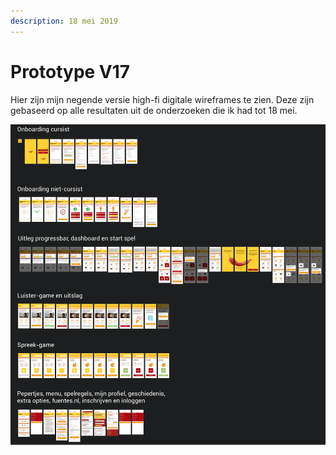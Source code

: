 ```yaml
---
description: 18 mei 2019
---
```


# Prototype V17

Hier zijn mijn negende versie high-fi digitale wireframes te zien. Deze zijn gebaseerd op alle resultaten uit de onderzoeken die ik had tot 18 mei.

![](../../.gitbook/assets/schermafbeelding-2019-05-18-om-20.44.45.png)

